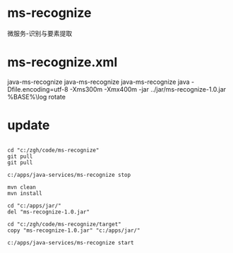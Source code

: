 # ms-recognize
微服务-识别与要素提取

# ms-recognize.xml
<configuration>
  <id>java-ms-recognize</id>
  <name>java-ms-recognize</name>
  <description>java-ms-recognize</description>
  <executable>java</executable>
  <arguments>-Dfile.encoding=utf-8 -Xms300m -Xmx400m -jar ../jar/ms-recognize-1.0.jar</arguments>
  <logpath>%BASE%\log</logpath>
  <logmode>rotate</logmode>
</configuration>

# update
```

cd "c:/zgh/code/ms-recognize"
git pull
git pull

c:/apps/java-services/ms-recognize stop

mvn clean
mvn install

cd "c:/apps/jar/"
del "ms-recognize-1.0.jar"

cd "c:/zgh/code/ms-recognize/target"
copy "ms-recognize-1.0.jar" "c:/apps/jar/"

c:/apps/java-services/ms-recognize start
```

